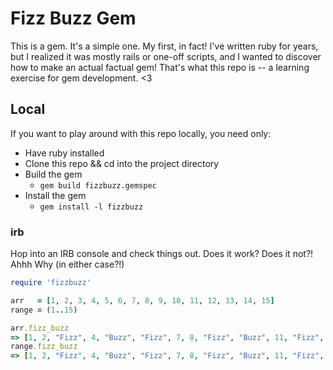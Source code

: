# Fizz Buzz Gem

This is a gem.
It's a simple one.
My first,
in fact!
I've written ruby for years,
but I realized it was mostly rails or one-off scripts,
and I wanted to discover how to make an actual factual gem!
That's what this repo is -- a learning exercise for gem development. <3

## Local

If you want to play around with this repo locally,
you need only:

*   Have ruby installed
*   Clone this repo && cd into the project directory
*   Build the gem
    *   `gem build fizzbuzz.gemspec`
*   Install the gem
    *   `gem install -l fizzbuzz`

### irb

Hop into an IRB console and check things out.
Does it work?
Does it not?!
Ahhh Why (in either case?!)

```ruby
require 'fizzbuzz'

arr   = [1, 2, 3, 4, 5, 6, 7, 8, 9, 10, 11, 12, 13, 14, 15]
range = (1..15)

arr.fizz_buzz
=> [1, 2, "Fizz", 4, "Buzz", "Fizz", 7, 8, "Fizz", "Buzz", 11, "Fizz", 13, 14, "FizzBuzz"]
range.fizz_buzz
=> [1, 2, "Fizz", 4, "Buzz", "Fizz", 7, 8, "Fizz", "Buzz", 11, "Fizz", 13, 14, "FizzBuzz"]
```
